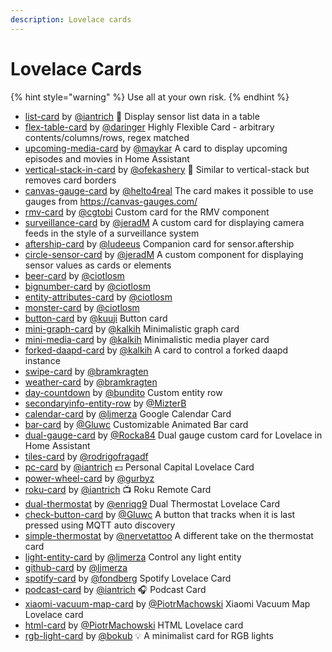```yaml
---
description: Lovelace cards
---
```


# Lovelace Cards

{% hint style="warning" %}
Use all at your own risk.
{% endhint %}

* [list-card](https://github.com/custom-cards/list-card) by [@iantrich](https://github.com/iantrich) 📰 Display sensor list data in a table
* [flex-table-card](https://github.com/custom-cards/flex-table-card) by [@daringer](https://github.com/custom-cards/flex-table-card) Highly Flexible Card - arbitrary contents/columns/rows, regex matched
* [upcoming-media-card](https://github.com/custom-cards/upcoming-media-card) by [@maykar](https://github.com/maykar) A card to display upcoming episodes and movies in Home Assistant
* [vertical-stack-in-card](https://github.com/custom-cards/vertical-stack-in-card) by [@ofekashery](https://github.com/ofekashery) 📐 Similar to vertical-stack but removes card borders
* [canvas-gauge-card](https://github.com/custom-cards/canvas-gauge-card) by [@helto4real](https://github.com/helto4real) The card makes it possible to use gauges from https://canvas-gauges.com/
* [rmv-card](https://github.com/custom-cards/rmv-card) by [@cgtobi](https://github.com/cgtobi) Custom card for the RMV component
* [surveillance-card](https://github.com/custom-cards/surveillance-card) by [@jeradM](https://github.com/jeradM) A custom card for displaying camera feeds in the style of a surveillance system
* [aftership-card](https://github.com/custom-cards/aftership-card) by [@ludeeus](https://github.com/ludeeus) Companion card for sensor.aftership
* [circle-sensor-card](https://github.com/custom-cards/circle-sensor-card) by [@jeradM](https://github.com/jeradM) A custom component for displaying sensor values as cards or elements
* [beer-card](https://github.com/custom-cards/beer-card) by [@ciotlosm](https://github.com/ciotlosm)
* [bignumber-card](https://github.com/custom-cards/bignumber-card) by [@ciotlosm](https://github.com/ciotlosm)
* [entity-attributes-card](https://github.com/custom-cards/entity-attributes-card) by [@ciotlosm](https://github.com/ciotlosm)
* [monster-card](https://github.com/custom-cards/monster-card) by [@ciotlosm](https://github.com/ciotlosm)
* [button-card](https://github.com/kuuji/button-card) by [@kuuji](https://github.com/kuuji) Button card
* [mini-graph-card](https://github.com/kalkih/mini-graph-card) by [@kalkih](https://github.com/kalkih) Minimalistic graph card
* [mini-media-card](https://github.com/kalkih/mini-media-player) by [@kalkih](https://github.com/kalkih) Minimalistic media player card
* [forked-daapd-card](https://github.com/kalkih/forked-daapd-card) by [@kalkih](https://github.com/kalkih) A card to control a forked daapd instance
* [swipe-card](https://github.com/bramkragten/custom-ui/tree/master/swipe-card) by [@bramkragten](https://github.com/bramkragten)
* [weather-card](https://github.com/bramkragten/custom-ui/tree/master/weather-card) by [@bramkragten](https://github.com/bramkragten)
* [day-countdown](https://github.com/bundito/day-countdown) by [@bundito](https://github.com/bundito) Custom entity row
* [secondaryinfo-entity-row](https://github.com/MizterB/lovelace-secondaryinfo-entity-row) by [@MizterB](https://github.com/MizterB)
* [calendar-card](https://github.com/ljmerza/calendar-card) by [@ljmerza](https://github.com/ljmerza) Google Calendar Card
* [bar-card](https://github.com/Gluwc/bar-card) by [@Gluwc](https://github.com/Gluwc) Customizable Animated Bar card
* [dual-gauge-card](https://github.com/Rocka84/dual-gauge-card) by [@Rocka84](https://github.com/Rocka84) Dual gauge custom card for Lovelace in Home Assistant
* [tiles-card](https://github.com/rodrigofragadf/lovelace-cards/tree/master/tiles-card) by [@rodrigofragadf](https://github.com/rodrigofragadf)
* [pc-card](https://github.com/custom-cards/pc-card) by [@iantrich](https://github.com/iantrich) 💵 Personal Capital Lovelace Card
* [power-wheel-card](https://github.com/gurbyz/power-wheel-card) by [@gurbyz](https://github.com/gurbyz)
* [roku-card](https://github.com/custom-cards/roku-card) by [@iantrich](https://github.com/iantrich) 📺 Roku Remote Card
* [dual-thermostat](https://github.com/enriqg9/dual-thermostat) by [@enriqg9](https://github.com/enriqg9) Dual Thermostat Lovelace Card
* [check-button-card](https://github.com/Gluwc/check-button-card) by [@Gluwc](https://github.com/Gluwc) A button that tracks when it is last pressed using MQTT auto discovery
* [simple-thermostat](https://github.com/nervetattoo/simple-thermostat) by [@nervetattoo](https://github.com/nervetattoo) A different take on the thermostat card
* [light-entity-card](https://github.com/ljmerza/light-entity-card) by [@ljmerza](https://github.com/ljmerza) Control any light entity
* [github-card](https://github.com/ljmerza/github-card) by [@ljmerza](https://github.com/ljmerza)
* [spotify-card](https://github.com/custom-cards/spotify-card) by [@fondberg](https://github.com/fondberg) Spotify Lovelace Card
* [podcast-card](https://github.com/custom-cards/podcast-card) by [@iantrich](https://github.com/iantrich) 🎧 Podcast Card
* [xiaomi-vacuum-map-card](https://github.com/PiotrMachowski/Home-Assistant-Lovelace-Xiaomi-Vacuum-Map-card) by [@PiotrMachowski](https://github.com/PiotrMachowski) Xiaomi Vacuum Map Lovelace card
* [html-card](https://github.com/PiotrMachowski/Home-Assistant-Lovelace-HTML-card) by [@PiotrMachowski](https://github.com/PiotrMachowski) HTML Lovelace card
* [rgb-light-card](https://github.com/bokub/rgb-light-card) by [@bokub](https://github.com/bokub) 💡 A minimalist card for RGB lights
